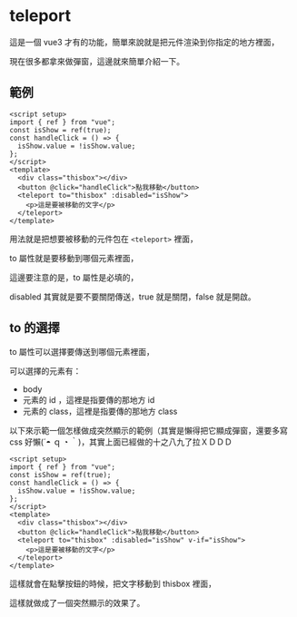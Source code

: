 # teleport

這是一個 vue3 才有的功能，簡單來說就是把元件渲染到你指定的地方裡面，

現在很多都拿來做彈窗，這邊就來簡單介紹一下。

## 範例

```vue
<script setup>
import { ref } from "vue";
const isShow = ref(true);
const handleClick = () => {
  isShow.value = !isShow.value;
};
</script>
<template>
  <div class="thisbox"></div>
  <button @click="handleClick">點我移動</button>
  <teleport to="thisbox" :disabled="isShow">
    <p>這是要被移動的文字</p>
  </teleport>
</template>
```

用法就是把想要被移動的元件包在 `<teleport>` 裡面，

to 屬性就是要移動到哪個元素裡面，

這邊要注意的是，to 屬性是必填的，

disabled 其實就是要不要關閉傳送，true 就是關閉，false 就是開啟。

## to 的選擇

to 屬性可以選擇要傳送到哪個元素裡面，

可以選擇的元素有：

- body
- 元素的 id ，這裡是指要傳的那地方 id
- 元素的 class，這裡是指要傳的那地方 class

以下來示範一個怎樣做成突然顯示的範例（其實是懶得把它顯成彈窗，還要多寫 css 好懶(´◓ ｑ ◔ ｀)，其實上面已經做的十之八九了拉ＸＤＤＤ

```vue
<script setup>
import { ref } from "vue";
const isShow = ref(true);
const handleClick = () => {
  isShow.value = !isShow.value;
};
</script>
<template>
  <div class="thisbox"></div>
  <button @click="handleClick">點我移動</button>
  <teleport to="thisbox" :disabled="isShow" v-if="isShow">
    <p>這是要被移動的文字</p>
  </teleport>
</template>
```

這樣就會在點擊按鈕的時候，把文字移動到 thisbox 裡面，

這樣就做成了一個突然顯示的效果了。

